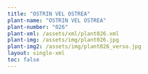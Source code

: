 ```yaml
---
title: "OSTRIN VEL OSTREA"
plant-name: "OSTRIN VEL OSTREA"
plant-number: "026"
plant-xml: /assets/xml/plant026.xml
plant-img: /assets/img/plant026.jpg
plant-img2: /assets/img/plant026_verso.jpg
layout: single-xml
toc: false
---
```

